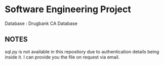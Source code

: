 # Software Engineering Project

Database : Drugbank CA Database

## NOTES

sql.py is not available in this repository due to authentication details being inside it. I can provide you the file on request via email.